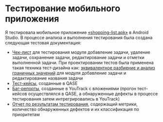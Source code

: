 # Тестирование мобильного приложения
Я тестировала мобильное приложение [«shopping-list.apk»](https://drive.google.com/file/d/1BEta0NqWVn_T54jboSk0naTaKNvVeVRf/view?usp=drive_link) в Android Studio. В процессе анализа и выполнения тестирования была создана следующая тестовая документация:
- [Чек-лист](https://docs.google.com/spreadsheets/d/1NTm6tC82Q0pWXudD_ErM1DpvfLaPxcEPmmwHlrpM8t8/edit?usp=drive_link) для тестирования модуля добавление задачи, удаление задачи, сохранение задачи, редактирование задачи и отметки выполненной задачи. При проектировании тестов была применена такая техника тест-дизайна как: [эквивалентное разбиение и анализ граничных значений](https://docs.google.com/spreadsheets/d/1NTm6tC82Q0pWXudD_ErM1DpvfLaPxcEPmmwHlrpM8t8/edit?gid=1175754329#gid=1175754329) для модуля добавление задачи и редактирование названия задачи
- [Тест-кейсы](https://drive.google.com/file/d/1KA6z3Ojrrb1O2O3f3Sx9Gc0b35DESr2T/view?usp=drive_link), созданные в QASE
- [Баг-репорты](https://docs.google.com/spreadsheets/d/1mBrUdD-3LXLAwmOlvLM1Rmc0lYRzlvzb/edit?usp=drive_link&ouid=115232927574548240006&rtpof=true&sd=true), созданные в YouTrack с вложениями (прогон тест-кейсов осуществлялся в QASE, а обнаруженные дефекты в процессе тестирования затем интрегрировались в YouTrack)
- [Отчет по результатам тестирования](https://docs.google.com/document/d/1GjKqluUofwYJDov9CDM4o0BPTsKxE0ks/edit?usp=sharing&ouid=115232927574548240006&rtpof=true&sd=true), содержащий метрики, количество обнаруженных дефектов и их классификация по приоритетам
